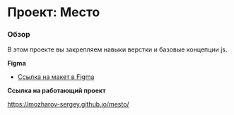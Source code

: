 # Проект: Место

### Обзор

В этом проекте вы закрепляем навыки верстки и базовые концепции js.

**Figma**

* [Ссылка на макет в Figma](https://www.figma.com/file/2cn9N9jSkmxD84oJik7xL7/JavaScript.-Sprint-4?node-id=0%3A1)

**Ссылка на работающий проект**

https://mozharov-sergey.github.io/mesto/
